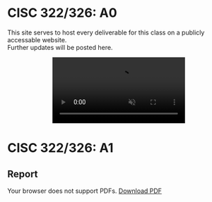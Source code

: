 # CISC 322/326: A0
This site serves to host every deliverable for this class on a publicly accessable website.  
Further updates will be posted here.

<div style="width: 100%">
<video muted autoplay loop style="display: block; margin: 0 auto">
<source src="./media/bird_dance.mp4" type="video/mp4">
</video>
</div>

# CISC 322/326: A1
## Report
<object data="https://web-preview.pspdfkit.com/showcases/8.pdf" type="application/pdf" width="100%" height="100%" aria-labelledby="PDF document" title="Embedded PDF Viewer">
	<p>
		Your browser does not support PDFs.
		<a href="./A1_report.pdf">Download PDF</a>
	</p>
</object>
